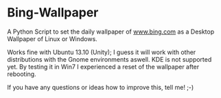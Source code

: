 Bing-Wallpaper
==============

A Python Script to set the daily wallpaper of www.bing.com as a Desktop Wallpaper of Linux or Windows.

Works fine with Ubuntu 13.10 (Unity); I guess it will work with other distributions with the Gnome environments aswell.
KDE is not supported yet.
By testing it in Win7 I experienced a reset of the wallpaper after rebooting.


If you have any questions or ideas how to improve this, tell me! ;-)
